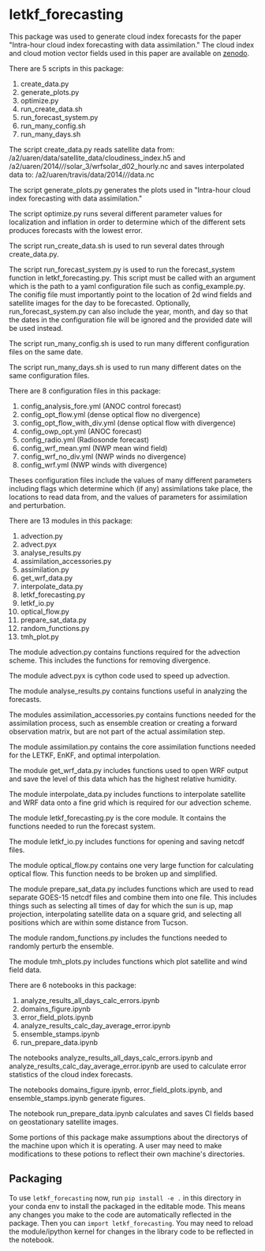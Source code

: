 # letkf_forecasting
This package was used to generate cloud index forecasts for the paper "Intra-hour cloud index forecasting with data assimilation." The cloud index and cloud motion vector fields used in this paper are available on [zenodo](https://zenodo.org/record/2574203#.XHQb1VNKh24).

There are 5 scripts in this package:
1. create_data.py
1. generate_plots.py
1. optimize.py
1. run_create_data.sh
1. run_forecast_system.py
1. run_many_config.sh
1. run_many_days.sh

The script create_data.py reads satellite data from:
/a2/uaren/data/satellite_data/cloudiness_index.h5
and
/a2/uaren/2014/*/*/solar_3/wrfsolar_d02_hourly.nc
and saves interpolated data to:
/a2/uaren/travis/data/2014/*/*/data.nc

The script generate_plots.py generates the plots used in "Intra-hour cloud index forecasting with data assimilation."

The script optimize.py runs several different parameter values for localization and inflation in order to determine which of the different sets produces forecasts with the lowest error.

The script run_create_data.sh is used to run several dates through
create_data.py.

The script run_forecast_system.py is used to run the forecast_system function
in letkf_forecasting.py. This script must be called with an argument which
is the path to a yaml configuration file such as config_example.py. The
conifig file must importantly point to the location of 2d wind fields and
satellite images for the day to be forecasted. Optionally,
run_forecast_system.py can also include the year, month, and day so that the
dates in the configuration file will be ignored and the provided date will be
used instead.

The script run_many_config.sh is used to run many different configuration files
on the same date.

The script run_many_days.sh is used to run many different dates on the same
configuration files.

There are 8 configuration files in this package:
1. config_analysis_fore.yml (ANOC control forecast)
1. config_opt_flow.yml (dense optical flow no divergence)
1. config_opt_flow_with_div.yml (dense optical flow with divergence)
1. config_owp_opt.yml (ANOC forecast)
1. config_radio.yml (Radiosonde forecast)
1. config_wrf_mean.yml (NWP mean wind field)
1. config_wrf_no_div.yml (NWP winds no divergence)
1. config_wrf.yml (NWP winds with divergence)

Theses configuration files include the values of many different parameters
including flags which determine which (if any) assimilations take place,
the locations to read data from, and the values of parameters for assimilation
and perturbation.

There are 13 modules in this package:
1. advection.py
1. advect.pyx
1. analyse_results.py
1. assimilation_accessories.py
1. assimilation.py
1. get_wrf_data.py
1. interpolate_data.py
1. letkf_forecasting.py
1. letkf_io.py
1. optical_flow.py
1. prepare_sat_data.py
1. random_functions.py
1. tmh_plot.py

The module advection.py contains functions required for the advection scheme.
This includes the functions for removing divergence.

The module advect.pyx is cython code used to speed up advection.

The module analyse_results.py contains functions useful in analyzing the
forecasts.

The modules assimilation_accessories.py contains functions needed for the
assimilation process, such as ensemble creation or creating a forward
observation matrix, but are not part of the actual assimilation step.

The module assimilation.py contains the core assimilation functions needed for
the LETKF, EnKF, and optimal interpolation.

The module get_wrf_data.py includes functions used to open WRF output and save
the level of this data which has the highest relative humidity.

The module interpolate_data.py includes functions to interpolate satellite and
WRF data onto a fine grid which is required for our advection scheme.

The module letkf_forecasting.py is the core module. It contains the functions
needed to run the forecast system.

The module letkf_io.py includes functions for opening and saving netcdf files.

The module optical_flow.py contains one very large function for calculating
optical flow. This function needs to be broken up and simplified.

The module prepare_sat_data.py includes functions which are used to read
separate GOES-15 netcdf files and combine them into one file. This includes
things such as selecting all times of day for which the sun is up, map projection,
interpolating satellite data on a square grid, and selecting all positions which
are within some distance from Tucson.

The module random_functions.py includes the functions needed to randomly perturb
the ensemble.

The module tmh_plots.py includes functions which plot satellite and wind field
data.

There are 6 notebooks in this package:
1. analyze_results_all_days_calc_errors.ipynb
1. domains_figure.ipynb
1. error_field_plots.ipynb
1. analyze_results_calc_day_average_error.ipynb
1. ensemble_stamps.ipynb
1. run_prepare_data.ipynb

The notebooks analyze_results_all_days_calc_errors.ipynb and analyze_results_calc_day_average_error.ipynb are used to calculate error statistics of the cloud index forecasts.

The notebooks domains_figure.ipynb, error_field_plots.ipynb, and ensemble_stamps.ipynb generate figures.

The notebook run_prepare_data.ipynb calculates and saves CI fields based on geostationary satellite images.

Some portions of this package make assumptions about the directorys of the machine upon which it is operating.
A user may need to make modifications to these potions to reflect their own machine's directories.

## Packaging

To use ``letkf_forecasting`` now, run ``pip install -e .`` in this directory
in your conda env to install the packaged in the editable mode. This means
any changes you make to the code are automatically reflected in the package.
Then you can ``import letkf_forecasting``.
You may need to reload the module/ipython kernel for changes in the library
code to be reflected in the notebook.
